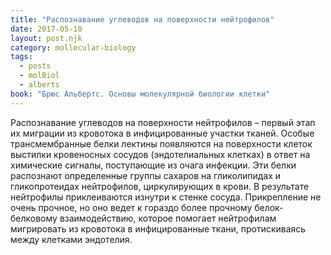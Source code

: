 ```yaml
---
title: "Распознавание углеводов на поверхности нейтрофилов"
date: 2017-05-10
layout: post.njk
category: mollecular-biology
tags:
  - posts
  - molBiol
  - alberts
book: "Брюс Альбертс. Основы молекулярной биологии клетки"
---
```


Распознавание углеводов на поверхности нейтрофилов – первый этап их миграции из кровотока в инфицированные участки тканей. Особые трансмембранные белки лектины появляются на поверхности клеток выстилки кровеносных сосудов (эндотелиальных клетках) в ответ на химические сигналы, поступающие из очага инфекции. Эти белки распознают определенные группы сахаров на гликолипидах и гликопротеидах нейтрофилов, циркулирующих в крови. В результате нейтрофилы приклеиваются изнутри к стенке сосуда. Прикрепление не очень прочное, но оно ведет к гораздо более прочному белок-белковому взаимодействию, которое помогает нейтрофилам мигрировать из кровотока в инфицированные ткани, протискиваясь между клетками эндотелия.

